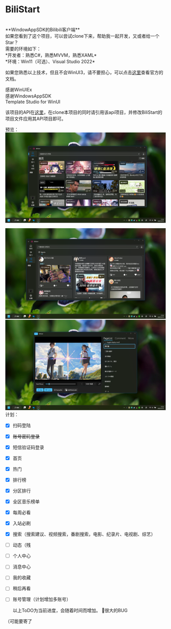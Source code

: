 # BiliStart
<br/>
**WindowAppSDK的Bilibili客户端**
<br/>
如果您看到了这个项目，可以尝试clone下来，帮助我一起开发，又或者给一个Star？
<br/>
需要的环境如下：
<br/>
*开发者：熟悉C#，熟悉MVVM，熟悉XAML*
<br/>
*环境：Win11（可选）、Visual Studio 2022*


如果您熟悉以上技术，但且不会WinUI3，请不要担心，可以点击[这里](https://learn.microsoft.com/zh-cn/windows/apps/winui/winui3/)查看官方的文档。


感谢WinUIEx
<br/>
感谢WindowsAppSDK
<br/>
Template Studio for WinUI


该项目的API在[这里](https://github.com/BlameTwo/BiliBiliAccount.git/)，在clone本项目的同时请引用该api项目，并修改BiliStart的项目文件应用其API项目即可。



预览：
![Home](preview/Home.png)
<br/>

![Home](preview/Dynamic.png)
<br/>
![Home](preview/PlayVideo.png)
<br/>
计划：

- [x] 扫码登陆

- [x] ~~账号密码登录~~
- [x] 短信验证码登录

- [x] 首页

- [x] 热门

- [x] 排行榜

- [x] 分区排行

- [x] 全区音乐榜单

- [x] 每周必看

- [x] 入站必刷

- [x] 搜索（搜索建议、视频搜索，番剧搜索，电影、纪录片、电视剧、综艺）

- [ ] 动态（残

- [ ] 个人中心

- [ ] 消息中心

- [ ] 我的收藏

- [ ] 稍后再看

- [ ] 账号管理（计划增加多账号）
  
  以上ToDO为当前进度，会随着时间而增加。
🙌很大的BUG




















（可能要寄了
